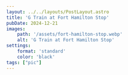 ```yaml
---
layout: ../../layouts/PostLayout.astro
title: 'G Train at Fort Hamilton Stop'
pubDate: 2024-12-21
images:
    path: '/assets/fort-hamilton-stop.webp'
    alt: 'G Train at Fort Hamilton Stop'
settings:
    format: 'standard'
    color: 'black'
tags: ["pic"]
---
```

